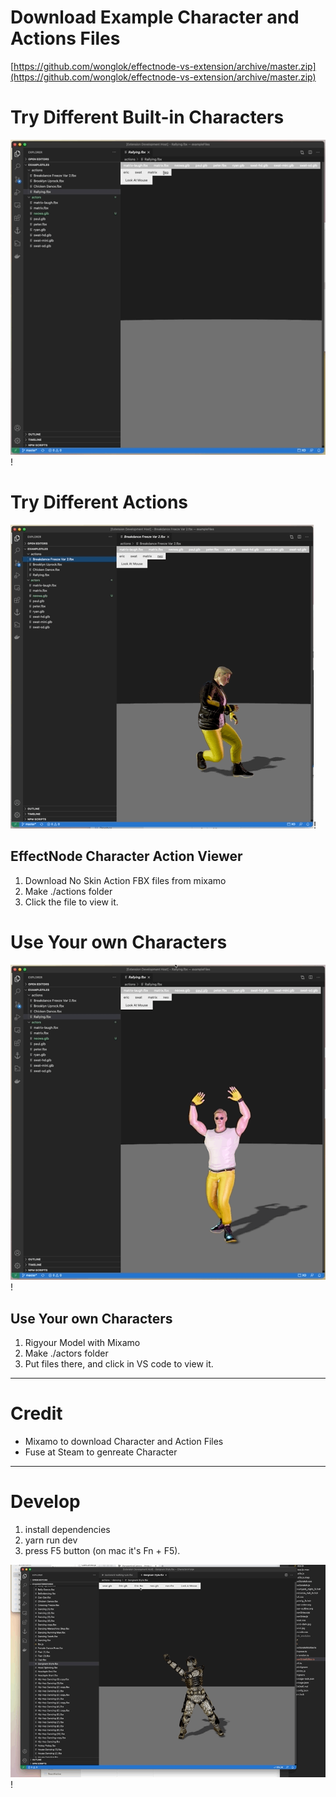 # Download Example Character and Actions Files
[https://github.com/wonglok/effectnode-vs-extension/archive/master.zip](https://github.com/wonglok/effectnode-vs-extension/archive/master.zip)

# Try Different Built-in Characters
![Different Characters](https://github.com/wonglok/effectnode-vs-extension/blob/master/documentation/different-chars.gif?raw=true)!

# Try Different Actions
![Different Actions](https://github.com/wonglok/effectnode-vs-extension/blob/master/documentation/differnt-actions.gif?raw=true)!

## EffectNode Character Action Viewer
1. Download No Skin Action FBX files from mixamo
2. Make ./actions folder
3. Click the file to view it.

# Use Your own Characters
![Use Your own Characters](https://github.com/wonglok/effectnode-vs-extension/blob/master/documentation/use-my-own-characters.gif?raw=true)!

## Use Your own Characters
1. Rigyour Model with Mixamo
2. Make ./actors folder
3. Put files there, and click in VS code to view it.

------

# Credit
- Mixamo to download Character and Action Files
- Fuse at Steam to genreate Character

------

# Develop
1. install dependencies
2. yarn run dev
3. press F5 button (on mac it's Fn + F5).

![Character Action Viewer](https://github.com/wonglok/effectnode-vs-extension/blob/master/documentation/intro.gif?raw=true)!
